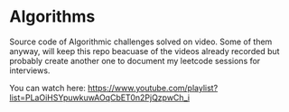 # Algorithms
Source code of Algorithmic challenges solved on video. Some of them anyway, will keep this repo beacuase of the videos already recorded but probably create another one to document my leetcode sessions for interviews.

You can watch here: https://www.youtube.com/playlist?list=PLaOiHSYpuwkuwAOqCbET0n2PjQzpwCh_i
